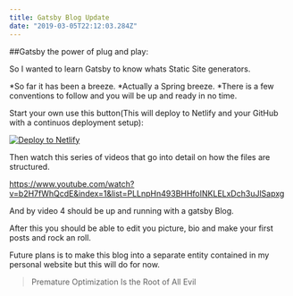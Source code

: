 ```yaml
---
title: Gatsby Blog Update
date: "2019-03-05T22:12:03.284Z"
---
```

##Gatsby the power of plug and play:


So I wanted to learn Gatsby to know whats Static Site generators.

*So far it has been a breeze.
*Actually a Spring breeze.
*There is a few conventions to follow and you will be up and ready in no time.

Start your own use this button(This will deploy to Netlify and your GitHub with a continuos deployment setup):

[![Deploy to Netlify](https://www.netlify.com/img/deploy/button.svg)](https://app.netlify.com/start/deploy?repository=https://github.com/gatsbyjs/gatsby-starter-blog)

Then watch this series of videos that go into detail on how the files are structured.

https://www.youtube.com/watch?v=b2H7fWhQcdE&index=1&list=PLLnpHn493BHHfoINKLELxDch3uJlSapxg

And by video 4 should be up and running with a gatsby Blog.

After this you should be able to edit you picture, bio and make your first posts and rock an roll.

Future plans is to make this blog into a separate entity contained in my personal website but this will do for now.

> Premature Optimization Is the Root of All Evil